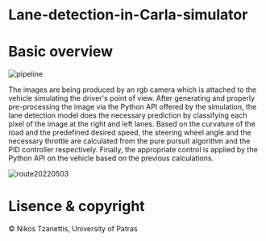 # Lane-detection-in-Carla-simulator

# Basic overview

![pipeline](https://user-images.githubusercontent.com/33639372/175613609-3512cd95-133c-412d-b02f-d3af4965b2d4.PNG)


The images are being produced by an rgb camera which is attached to the vehicle simulating the driver's point of view.
After generating and properly pre-processing the image via the Python API offered by the simulation, the lane detection model does
the necessary prediction by classifying each pixel of the image at the right and left lanes.
Based on the curvature of the road and the predefined desired speed, 
the steering wheel angle and the necessary throttle are calculated from the pure pursuit algorithm and
the PID controller respectively. Finally, the appropriate control is applied by the Python API
on the vehicle based on the previous calculations.

![route20220503](https://user-images.githubusercontent.com/33639372/178665004-b1f333af-c96c-4905-b53f-e1918e1e9697.gif)


# Lisence & copyright

© Nikos Tzanettis, University of Patras 
